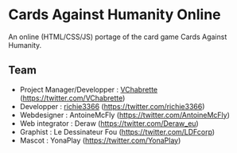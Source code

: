 Cards Against Humanity Online
=============================

An online (HTML/CSS/JS) portage of the card game Cards Against Humanity.

Team
----

* Project Manager/Developper : [VChabrette](https://github.com/VChabrette) (https://twitter.com/VChabrette)
* Developper : [richie3366](https://github.com/richie3366) (https://twitter.com/richie3366)
* Webdesigner : AntoineMcFly (https://twitter.com/AntoineMcFly)
* Web integrator : Deraw (https://twitter.com/Deraw_eu)
* Graphist : Le Dessinateur Fou (https://twitter.com/LDFcorp)
* Mascot : YonaPlay (https://twitter.com/YonaPlay)
